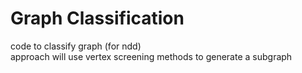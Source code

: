# Graph Classification 
code to classify graph (for ndd)<br />
approach will use vertex screening methods to generate a subgraph
